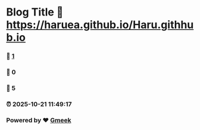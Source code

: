 # Blog Title :link: https://haruea.github.io/Haru.githhub.io 
### :page_facing_up: [1](https://haruea.github.io/Haru.githhub.io/tag.html) 
### :speech_balloon: 0 
### :hibiscus: 5 
### :alarm_clock: 2025-10-21 11:49:17 
### Powered by :heart: [Gmeek](https://github.com/Meekdai/Gmeek)
